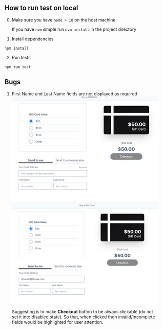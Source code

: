 ## How to run test on local
0. Make sure you have `node > 18` on the host machine

    If you have `nvm` simple run `nvm install` in the project directory

1. Install dependencies
```
npm install
```

2. Run tests
```
npm run test
```


## Bugs

1. First Name and Last Name fields are not displayed as required
![Alt text](content/1-non-required.png)
![Alt text](content/1-disabled-cta.png)
Suggesting is to make **Checkout** button to be always clickable (do not set it into disabled state). So that, when clicked then invalid/incomplete fields would be highlighted for user attention.
